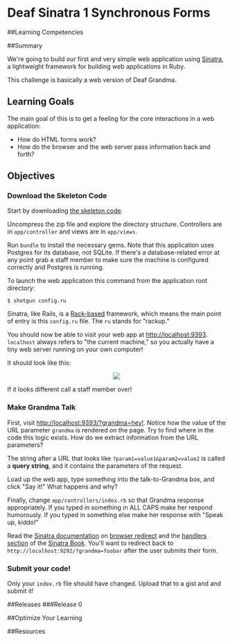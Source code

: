 # Deaf Sinatra 1 Synchronous Forms 
 
##Learning Competencies 

##Summary 

 We're going to build our first and very simple web application using [Sinatra](http://www.sinatrarb.com/), a lightweight framework for building web applications in Ruby.

This challenge is basically a web version of Deaf Grandma.

## Learning Goals

The main goal of this is to get a feeling for the core interactions in a web application:

- How do HTML forms work?
- How do the browser and the web server pass information back and forth?

## Objectives

### Download the Skeleton Code

Start by downloading [the skeleton code](http://cl.ly/0Z3z432M1T2s).

Uncompress the zip file and explore the directory structure.  Controllers are in `app/controller` and views are in `app/views`.

Run `bundle` to install the necessary gems.  Note that this application uses Postgres for its database, not SQLite.  If there's a database-related error at any point grab a staff member to make sure the machine is configured correctly and Postgres is running.

To launch the web application this command from the application root directory:

```text
$ shotgun config.ru
```

Sinatra, like Rails, is a [Rack-based](http://rack.github.com/) framework, which means the main point of entry is this `config.ru` file.  The `ru` stands for "rackup."

You should now be able to visit your web app at [http://localhost:9393](http://localhost:9393).  `localhost` always refers to "the current machine," so you actually have a tiny web server running on your own computer!

It should look like this:

<p style="text-align: center"><img src="http://f.cl.ly/items/0b1O350M1Z1P2i353B3I/Screen%20Shot%202013-02-17%20at%202.58.54%20PM.png"></p>

If it looks different call a staff member over!

### Make Grandma Talk

First, visit [http://localhost:9393/?grandma=hey!](http://localhost:9393/?grandma=hey!).  Notice how the value of the URL parameter `grandma` is rendered on the page.  Try to find where in the code this logic exists.  How do we extract information from the URL parameters?

The string after a URL that looks like `?param1=value1&param2=value2` is called a **query string**, and it contains the parameters of the request.

Load up the web app, type something into the talk-to-Grandma box, and click "Say it!"  What happens and why?

Finally, change `app/controllers/index.rb` so that Grandma response appropriately.  If you typed in something in ALL CAPS make her respond humorously.  If you typed in something else make her response with "Speak up, kiddo!"

Read the [Sinatra documentation](http://www.sinatrarb.com/intro) on [browser redirect](http://www.sinatrarb.com/intro#Browser%20Redirect) and the [handlers section](http://sinatra-book.gittr.com/#handlers) of the [Sinatra Book](http://sinatra-book.gittr.com/).  You'll want to redirect back to `http://localhost:9292/?grandma=foobar` after the user submits their form.

### Submit your code!

Only your `index.rb` file should have changed.  Upload that to a gist and and submit it! 

##Releases
###Release 0 

##Optimize Your Learning 

##Resources